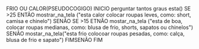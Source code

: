 FRIO OU CALOR(PSEUDOCOGIGO)
INICIO
 perguntar tantos graus esta()
    SE >25 ENTÃO
        mostrar_na_tela ("esta calor colocar roupas leves, como: short, camisa e chinelo")
    SENÃO SE >15 ETNÃO 
        mostar_na_tela ("esta de boa, colocar roupas medianas, como: blusa de frio, shorts, sapatos ou chinelos")
    SENÃO 
        mostar_na_tela("esta frio colocoar roupas pesadas, como: calça, blusa de frio e sapato")
    FIMSENÃO
FIM